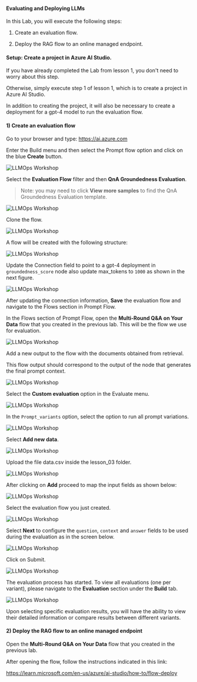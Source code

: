 #### Evaluating and Deploying LLMs

In this Lab, you will execute the following steps:

1) Create an evaluation flow.

2) Deploy the RAG flow to an online managed endpoint.


#### Setup: Create a project in Azure AI Studio.

If you have already completed the Lab from lesson 1, you don't need to worry about this step.

Otherwise, simply execute step 1 of lesson 1, which is to create a project in Azure AI Studio.

In addition to creating the project, it will also be necessary to create a deployment for a gpt-4 model to run the evaluation flow.

#### 1) Create an evaluation flow

Go to your browser and type: https://ai.azure.com

Enter the Build menu and then select the Prompt flow option and click on the blue **Create** button.

![LLMOps Workshop](images/05.01.2024_00.43.51_REC.png)

Select the **Evaluation Flow** filter and then **QnA Groundedness Evaluation**.

> Note: you may need to click **View more samples** to find the QnA Groundedness Evaluation template.

![LLMOps Workshop](images/26.02.2024_23.14.59_REC.png)

Clone the flow.

![LLMOps Workshop](images/26.02.2024_23.18.12_REC.png)

A flow will be created with the following structure:

![LLMOps Workshop](images/26.02.2024_23.21.02_REC.png)

Update the Connection field to point to a gpt-4 deployment in `groundedness_score` node also update max_tokens to `1000` as shown in the next figure.  
   
![LLMOps Workshop](images/26.02.2024_23.24.46_REC.png)

After updating the connection information, **Save** the evaluation flow and navigate to the Flows section in Prompt Flow.

In the Flows section of Prompt Flow, open the **Multi-Round Q&A on Your Data** flow that you created in the previous lab. This will be the flow we use for evaluation.

![LLMOps Workshop](images/26.02.2024_23.43.08_REC.png)

Add a new output to the flow with the documents obtained from retrieval.

This flow output should correspond to the output of the node that generates the final prompt context.

![LLMOps Workshop](images/07.02.2024_23.37.47_REC.png)

Select the **Custom evaluation** option in the Evaluate menu.

![LLMOps Workshop](images/05.01.2024_01.31.10_REC.png)

In the `Prompt_variants` option, select the option to run all prompt variations.

![LLMOps Workshop](images/05.01.2024_01.35.13_REC.png)

Select **Add new data**.

![LLMOps Workshop](images/26.02.2024_23.51.33_REC.png)

Upload the file data.csv inside the lesson_03 folder.

![LLMOps Workshop](images/26.02.2024_23.54.35_REC.png)

After clicking on **Add**  proceed to map the input fields as shown below: 

![LLMOps Workshop](images/05.01.2024_01.36.19_REC.png)

Select the evaluation flow you just created.

![LLMOps Workshop](images/27.02.2024_00.03.19_REC.png)

Select **Next** to configure the `question`, `context` and `answer` fields to be used during the evaluation as in the screen below.

![LLMOps Workshop](images/27.02.2024_01.10.15_REC.png)

Click on Submit.

![LLMOps Workshop](images/05.01.2024_01.44.01_REC.png)

The evaluation process has started. To view all evaluations (one per variant), please navigate to the **Evaluation** section under the **Build** tab.

![LLMOps Workshop](images/27.02.2024_00.28.09_REC.png)

Upon selecting specific evaluation results, you will have the ability to view their detailed information or compare results between different variants.

#### 2) Deploy the RAG flow to an online managed endpoint

Open the **Multi-Round Q&A on Your Data** flow that you created in the previous lab.

After opening the flow, follow the instructions indicated in this link:

https://learn.microsoft.com/en-us/azure/ai-studio/how-to/flow-deploy
